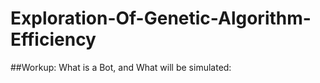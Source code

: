 # Exploration-Of-Genetic-Algorithm-Efficiency
##Workup: What is a Bot, and What will be simulated:










